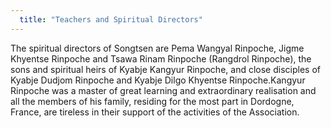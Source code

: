 ```yaml
---
  title: "Teachers and Spiritual Directors"
---
```


The spiritual directors of Songtsen are Pema Wangyal Rinpoche, Jigme Khyentse Rinpoche and Tsawa Rinam Rinpoche (Rangdrol Rinpoche), the sons and spiritual heirs of Kyabje Kangyur Rinpoche, and close disciples of Kyabje Dudjom Rinpoche and Kyabje Dilgo Khyentse Rinpoche.Kangyur Rinpoche was a master of great learning and extraordinary realisation and all the members of his family, residing for the most part in Dordogne, France, are tireless in their support of the activities of the Association. 
